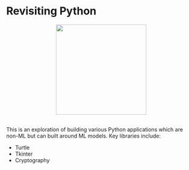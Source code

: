 # Revisiting Python
<p align='center'>
<img src = 'https://github.com/SwamiKannan/Revisiting_Python/blob/main/cover.png' width="240">
</p><br>
This is an exploration of building various Python applications which are non-ML but can built around ML models. Key libraries include:
<ul>
  <li>Turtle</li>
  <li>Tkinter</li>
  <li>Cryptography</li>
  </ul>
